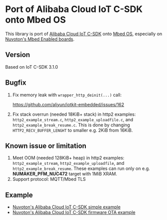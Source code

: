 # Port of Alibaba Cloud IoT C-SDK onto Mbed OS

This library is port of [Alibaba Cloud IoT C-SDK](https://github.com/aliyun/iotkit-embedded) onto [Mbed OS](https://github.com/ARMmbed/mbed-os), especially on [Nuvoton's Mbed Enabled boards](https://os.mbed.com/teams/Nuvoton/).

## Version

Based on IoT C-SDK 3.1.0

## Bugfix

1.  Fix memory leak with `wrapper_http_deinit(...)` call:

    https://github.com/aliyun/iotkit-embedded/issues/162

1.  Fix stack overrun (needed 18KiB+ stack) in http2 examples: `http2_example_stream.c`, `http2_example_uploadfile.c`, and `http2_example_break_resume.c`.
    This is done by changing `HTTP2_RECV_BUFFER_LENGHT` to smaller e.g. 2KiB from 16KiB.

## Known issue or limitation

1.  Meet OOM (needed 128KiB+ heap) in http2 examples: `http2_example_stream`, `http2_example_uploadfile`, and `http2_example_break_resume`.
    These examples can run only on e.g. **NUMAKER_PFM_NUC472** target with 1MiB XRAM.
1.  Support protocol: MQTT/Mbed TLS

## Example

-   [Nuvoton's Alibaba Cloud IoT C-SDK simple example](https://github.com/OpenNuvoton/NuMaker-mbed-Aliyun-IoT-CSDK-example)
-   [Nuvoton's Alibaba Cloud IoT C-SDK firmware OTA example](https://github.com/OpenNuvoton/NuMaker-mbed-Aliyun-IoT-CSDK-OTA-example)

